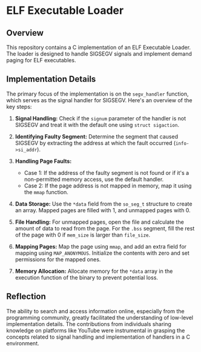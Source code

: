 # ELF Executable Loader

## Overview
This repository contains a C implementation of an ELF Executable Loader. The loader is designed to handle SIGSEGV signals and implement demand paging for ELF executables.

## Implementation Details
The primary focus of the implementation is on the `segv_handler` function, which serves as the signal handler for SIGSEGV. Here's an overview of the key steps:

1. **Signal Handling:** Check if the `signum` parameter of the handler is not SIGSEGV and treat it with the default one using `struct sigaction`.

2. **Identifying Faulty Segment:** Determine the segment that caused SIGSEGV by extracting the address at which the fault occurred (`info->si_addr`).

3. **Handling Page Faults:**
    - Case 1: If the address of the faulty segment is not found or if it's a non-permitted memory access, use the default handler.
    - Case 2: If the page address is not mapped in memory, map it using the `mmap` function.

4. **Data Storage:** Use the `*data` field from the `so_seg_t` structure to create an array. Mapped pages are filled with 1, and unmapped pages with 0.

5. **File Handling:** For unmapped pages, open the file and calculate the amount of data to read from the page. For the `.bss` segment, fill the rest of the page with 0 if `mem_size` is larger than `file_size`.

6. **Mapping Pages:** Map the page using `mmap`, and add an extra field for mapping using `MAP_ANONYMOUS`. Initialize the contents with zero and set permissions for the mapped ones.

7. **Memory Allocation:** Allocate memory for the `*data` array in the execution function of the binary to prevent potential loss.

## Reflection
The ability to search and access information online, especially from the programming community, greatly facilitated the understanding of low-level implementation details. The contributions from individuals sharing knowledge on platforms like YouTube were instrumental in grasping the concepts related to signal handling and implementation of handlers in a C environment.
